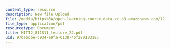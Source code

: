 ```yaml
---
content_type: resource
description: New file Upload
file: /media/https%3A/open-learning-course-data-rc.s3.amazonaws.com/12-811-tropical-meteorology-spring-2011/97babcbec934e9fa013846f280103185_MIT12_811S11_lecture_24.pdf
file_type: application/pdf
resourcetype: Document
title: MIT12_811S11_lecture_24.pdf
uid: 97babcbe-c934-e9fa-0138-46f280103185
---
```

